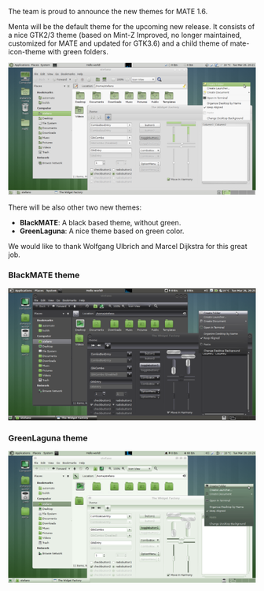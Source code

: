 <!--
.. link:
.. description:
.. tags: News,Themes
.. date: 2013-03-26 16:53:32
.. title: New themes
.. slug: 2013-03-26-new-themes
.. author: Stefano Karapetsas
-->

The team is proud to announce the new themes for MATE 1.6.

Menta will be the default theme for the upcoming new release. It consists of a nice GTK2/3
theme (based on Mint-Z Improved, no longer maintained, customized for MATE and
updated for GTK3.6) and a child theme of mate-icon-theme with green folders.

![Menta theme](/gallery/themes/1.6/theme-menta.png)

There will be also other two new themes:

  * **BlackMATE**: A black based theme, without green.
  * **GreenLaguna**: A nice theme based on green color.

We would like to thank Wolfgang Ulbrich and Marcel Dijkstra for this great
job.

### BlackMATE theme

![BlackMATE theme](/gallery/themes/1.6/theme-blackmate.png)

### GreenLaguna theme

![GreenLaguna theme](/gallery/themes/1.6/theme-greenlaguna.png)

